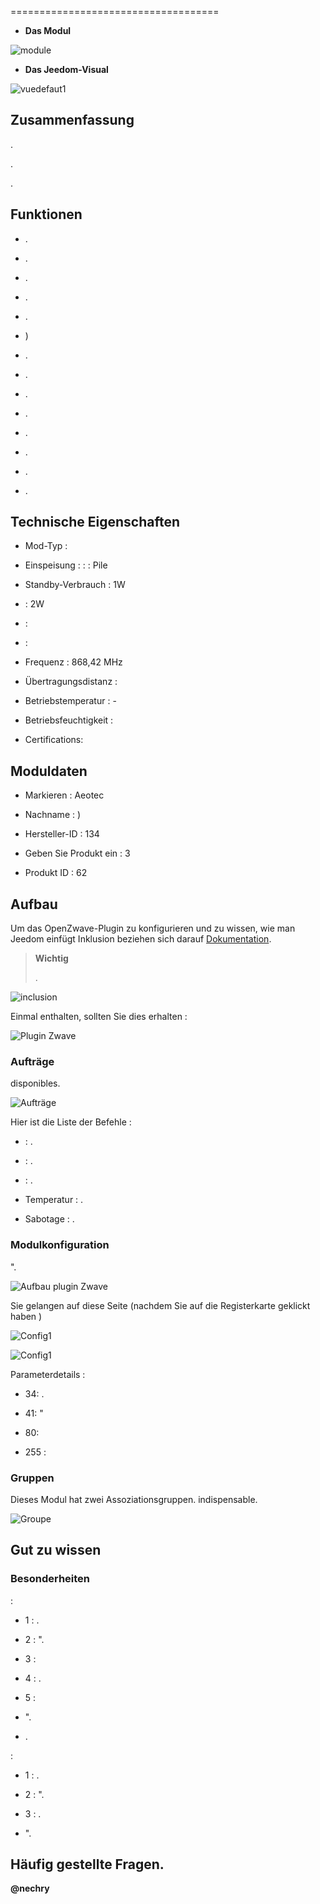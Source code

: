 
====================================



-   **Das Modul**



![module](images/aeotec.garagedoorcontroller/module.jpg)



-   **Das Jeedom-Visual**



![vuedefaut1](images/aeotec.garagedoorcontroller/vuedefaut1.jpg)



Zusammenfassung 
------





. 

. 


.



Funktionen 
---------



-   .

-   
    .

-   .

-   .

-   .

-   )

-   .

-   .

-   .

-   .

-   .

-   
    .

-   .

-   .



Technische Eigenschaften 
---------------------------



-   Mod-Typ : 

-   Einspeisung :  :  : Pile
    

-   Standby-Verbrauch : 1W

-    : 2W

-    : 

-    : 

-   Frequenz : 868,42 MHz

-   Übertragungsdistanz : 

-   Betriebstemperatur : -

-   Betriebsfeuchtigkeit : 

-   Certifications: 



Moduldaten 
-----------------



-   Markieren : Aeotec

-   Nachname : )

-   Hersteller-ID : 134

-   Geben Sie Produkt ein : 3

-   Produkt ID : 62



Aufbau 
-------------



Um das OpenZwave-Plugin zu konfigurieren und zu wissen, wie man Jeedom einfügt
Inklusion beziehen sich darauf
[Dokumentation](https://doc.jeedom.com/de_DE/plugins/automation%20protocol/openzwave/).



> **Wichtig**
>
> 
> .



![inclusion](images/aeotec.garagedoorcontroller/inclusion.jpg)



Einmal enthalten, sollten Sie dies erhalten :



![Plugin Zwave](images/aeotec.garagedoorcontroller/information.jpg)



### Aufträge 




disponibles.



![Aufträge](images/aeotec.garagedoorcontroller/commandes.jpg)



Hier ist die Liste der Befehle :



-    : .

-    : .

-    : .

-   Temperatur : .

-   Sabotage : .



### Modulkonfiguration 





".



![Aufbau plugin Zwave](images/plugin/bouton_configuration.jpg)



Sie gelangen auf diese Seite (nachdem Sie auf die Registerkarte geklickt haben
)



![Config1](images/aeotec.garagedoorcontroller/config1.jpg)

![Config1](images/aeotec.garagedoorcontroller/config2.jpg)



Parameterdetails :



-   34: 
    .

-   41: 
    "

-   80: 

-   255 : 



### Gruppen 



Dieses Modul hat zwei Assoziationsgruppen. 
indispensable.



![Groupe](images/aeotec.garagedoorcontroller/groupe.jpg)



Gut zu wissen 
------------



### Besonderheiten 

:

-   1 : .

-   2 : ".

-   3 : 

-   4 : .

-   5 : 



-   ".

-   .



:

-   1 : .

-   2 : ".

-   3 : .



-   ".



Häufig gestellte Fragen. 
------





**@nechry**
